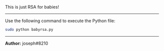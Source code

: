 This is just RSA for babies!

---
Use the following command to execute the Python file:

```bash
sudo python babyrsa.py
```

---
**Author:** joseph#8210